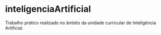 # inteligenciaArtificial
Trabalho prático realizado no âmbito da unidade curricular de Inteligência Artificial.
